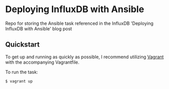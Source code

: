 # Deploying InfluxDB with Ansible
Repo for storing the Ansible task referenced in the InfluxDB 'Deploying InfluxDB with Ansible' blog post

## Quickstart

To get up and running as quickly as possible, I recommend utilizing [Vagrant](vagrantup.com) with the accompanying Vagrantfile.

To run the task:

```
$ vagrant up
```
